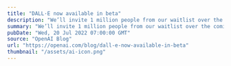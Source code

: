 ```yaml
---
title: "DALL·E now available in beta"
description: "We’ll invite 1 million people from our waitlist over the coming weeks. Users can create with DALL·E using free credits that refill every month, and buy additional credits in 115-generation increments for $15."
summary: "We’ll invite 1 million people from our waitlist over the coming weeks. Users can create with DALL·E using free credits that refill every month, and buy additional credits in 115-generation increments for $15."
pubDate: "Wed, 20 Jul 2022 07:00:00 GMT"
source: "OpenAI Blog"
url: "https://openai.com/blog/dall-e-now-available-in-beta"
thumbnail: "/assets/ai-icon.png"
---
```


